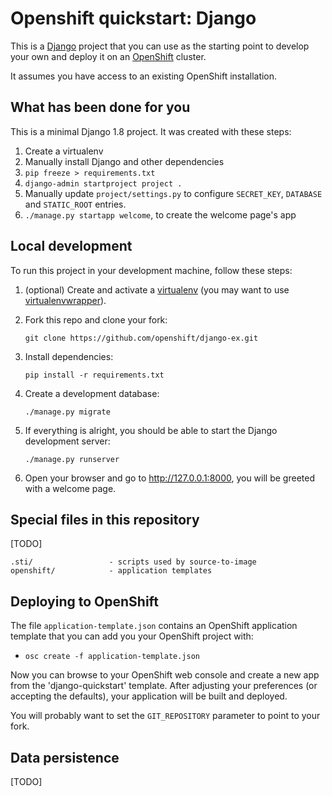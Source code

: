 # Openshift quickstart: Django

This is a [Django](http://www.djangoproject.com) project that you can use as the starting point to develop your own and deploy it on an [OpenShift](https://github.com/openshift/origin) cluster.

It assumes you have access to an existing OpenShift installation.

## What has been done for you

This is a minimal Django 1.8 project. It was created with these steps:

1. Create a virtualenv
2. Manually install Django and other dependencies
3. `pip freeze > requirements.txt`
4. `django-admin startproject project .`
3. Manually update `project/settings.py` to configure `SECRET_KEY`, `DATABASE` and `STATIC_ROOT` entries.
4. `./manage.py startapp welcome`, to create the welcome page's app


## Local development

To run this project in your development machine, follow these steps:

1. (optional) Create and activate a [virtualenv](https://virtualenv.pypa.io/) (you may want to use [virtualenvwrapper](http://virtualenvwrapper.readthedocs.org/)).

2. Fork this repo and clone your fork:

    `git clone https://github.com/openshift/django-ex.git`

3. Install dependencies:

    `pip install -r requirements.txt`

4. Create a development database:

    `./manage.py migrate`

4. If everything is alright, you should be able to start the Django development server:

    `./manage.py runserver`

5. Open your browser and go to http://127.0.0.1:8000, you will be greeted with a welcome page.


## Special files in this repository

[TODO]

```
.sti/                 - scripts used by source-to-image
openshift/            - application templates
```

## Deploying to OpenShift

The file `application-template.json` contains an OpenShift application template that you can add you your OpenShift project with:

* `osc create -f application-template.json`

Now you can browse to your OpenShift web console and create a new app from the 'django-quickstart' template.
After adjusting your preferences (or accepting the defaults), your application will be built and deployed.

You will probably want to set the `GIT_REPOSITORY` parameter to point to your fork.


## Data persistence

[TODO]
